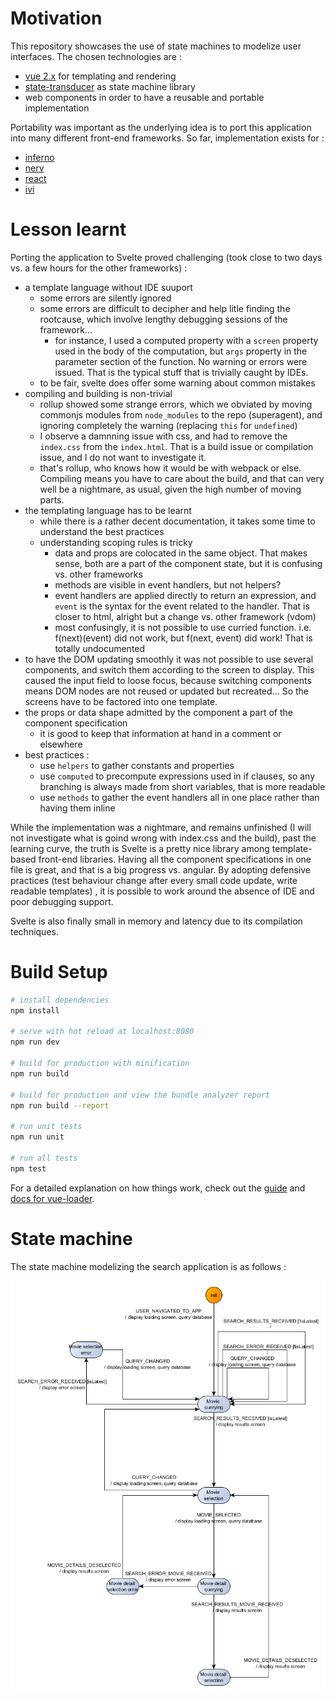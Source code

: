# Motivation
This repository showcases the use of state machines to modelize user interfaces. The chosen 
technologies are :
 - [vue 2.x](https://vuejs.org/) for templating and rendering
 - [state-transducer](https://github.com/brucou/state-transducer) as state machine library
 - web components in order to have a reusable and portable implementation
 
Portability was important as the underlying idea is to port this application into many different
front-end frameworks. So far, implementation exists for :
  - [inferno](https://github.com/brucou/movie-search-app-inferno)
  - [nerv](https://github.com/brucou/movie-search-app-nerv)
  - [react](https://codesandbox.io/s/kwn3lx2qx7)
  - [ivi](https://github.com/brucou/movie-search-app-ivi)

# Lesson learnt
Porting the application to Svelte proved challenging (took close to two days vs. a few hours for 
the other frameworks) :
- a template language without IDE suuport
  - some errors are silently ignored
  - some errors are difficult to decipher and help litle finding the rootcause, which involve 
  lengthy debugging sessions of the framework...
    - for instance, I used a computed property with a `screen` property used in the body of the 
    computation, but `args` property in the parameter section of the function.  No warning or 
    errors were issued. That is the typical stuff that is trivially caught by IDEs.
  - to be fair, svelte does offer some warning about common mistakes
- compiling and building is non-trivial
  - rollup showed some strange errors, which we obviated by moving commonjs modules from 
  `node_modules` to the repo (superagent), and ignoring completely the warning (replacing `this` 
  for `undefined`)
  - I observe a damnning issue with css, and had to remove the `index.css` from the `index.html`.
   That is a build issue or compilation issue, and I do not want to investigate it.
  - that's rollup, who knows how it would be with webpack or else. Compiling means you have to 
  care about the build, and that can very well be a nightmare, as usual, given the high number of
   moving parts.
- the templating language has to be learnt
  - while there is a rather decent documentation, it takes some time to understand the best 
  practices
  - understanding scoping rules is tricky
    - data and props are colocated in the same object. That makes sense, both are a part of the 
    component state, but it is confusing vs. other frameworks
    - methods are visible in event handlers, but not helpers?
    - event handlers are applied directly to return an expression, and `event` is the syntax for 
    the event related to the handler. That is closer to html, alright but a change vs. other 
    framework (vdom)
    - most confusingly, it is not possible to use curried function. i.e. f(next)(event) did not 
    work, but f(next, event) did work! That is totally undocumented
- to have the DOM updating smoothly it was not possible to use several components, and switch 
them according to the screen to display. This caused the input field to loose focus, because 
switching components means DOM nodes are not reused or updated but recreated... So the screens 
have to be factored into one template.
- the props or data shape admitted by the component a part of the component specification
  - it is good to keep that information at hand in a comment or elsewhere
- best practices :
  - use `helpers` to gather constants and properties
  - use `computed` to precompute expressions used in if clauses, so any branching is always made 
  from short variables, that is more readable
  - use `methods` to gather the event handlers all in one place rather than having them inline

While the implementation was a nightmare, and remains unfinished (I will not investigate what is 
goind wrong with index.css and the build), past the learning curve, the truth is Svelte is a 
pretty nice library among template-based front-end libraries. Having all the component 
specifications in one file is great, and that is a big progress vs. angular. By adopting 
defensive practices (test behaviour change after every small code update, write readable templates)
, it is possible to work around the absence of IDE and poor debugging support.  

Svelte is also finally small in memory and latency due to its compilation techniques.

# Build Setup

``` bash
# install dependencies
npm install

# serve with hot reload at localhost:8080
npm run dev

# build for production with minification
npm run build

# build for production and view the bundle analyzer report
npm run build --report

# run unit tests
npm run unit

# run all tests
npm test
```

For a detailed explanation on how things work, check out the [guide](http://vuejs-templates.github.io/webpack/) and [docs for vue-loader](http://vuejs.github.io/vue-loader).

# State machine
The state machine modelizing the search application is as follows :

![](movie%20search%20good%20fsm%20corrected%20flowchart%20no%20emphasis%20switchMap.png)
